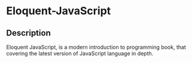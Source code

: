 # Eloquent-JavaScript

## Description
Eloquent JavaScript, is a modern introduction to programming book, that covering the latest version of JavaScript language in depth. 
